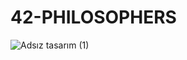 # 42-PHILOSOPHERS

![Adsız tasarım (1)](https://github.com/ahkalama/42-PHILOSOPHERS/assets/116187665/485422f8-dacc-4186-ade1-e9a156bdd884)
